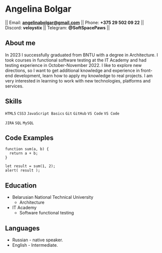 # **Angelina Bolgar**
|| Email: **<angelinabolgar@gmail.com>** || Phone: **+375 29 502 09 22** || Discord: **veloystix** || Telegram: **@SoftSpacePaws** ||

## About me

In 2023 I successfully graduated from BNTU with a degree in Architecture. I took courses in functional software testing at the IT Academy and had testing experience in October-November 2022.
I like to explore new directions, so I want to get additional knowledge and experience in front-end development, learn how to apply my knowledge to real projects.
I am very interested in learning to work with new technologies, platforms and services.

## Skills

`HTML5` `CSS3` `JavaScript Basics` `Git` `GitHub` `VS Code` `VS Code`

`JIRA` `SQL` `MySQL`

## Code Examples

```
function sum(a, b) {
  return a + b;
}

let result = sum(1, 2);
alert( result );
```

## Education

* Belarusian National Technical University
    + Architecture
* IT Academy
    + Software functional testing

## Languages

* Russian - native speaker.
* English - Intermediate.
